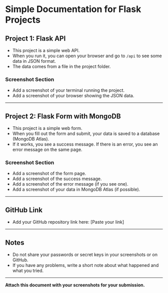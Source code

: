 # Simple Documentation for Flask Projects

## Project 1: Flask API
- This project is a simple web API.
- When you run it, you can open your browser and go to `/api` to see some data in JSON format.
- The data comes from a file in the project folder.

### Screenshot Section
- Add a screenshot of your terminal running the project.
- Add a screenshot of your browser showing the JSON data.

---

## Project 2: Flask Form with MongoDB
- This project is a simple web form.
- When you fill out the form and submit, your data is saved to a database (MongoDB Atlas).
- If it works, you see a success message. If there is an error, you see an error message on the same page.

### Screenshot Section
- Add a screenshot of the form page.
- Add a screenshot of the success message.
- Add a screenshot of the error message (if you see one).
- Add a screenshot of your data in MongoDB Atlas (if possible).

---

## GitHub Link
- Add your GitHub repository link here: [Paste your link]

---

## Notes
- Do not share your passwords or secret keys in your screenshots or on GitHub.
- If you have any problems, write a short note about what happened and what you tried.

---

**Attach this document with your screenshots for your submission.** 